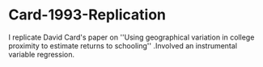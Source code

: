 # Card-1993-Replication
I replicate David Card's paper on ''Using geographical variation in college proximity to estimate returns to schooling'' .Involved an instrumental variable regression.
